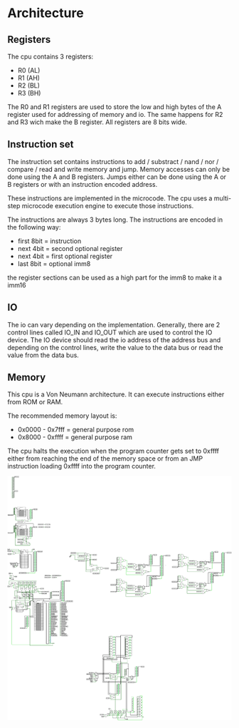 # Architecture

## Registers

The cpu contains 3 registers:

- R0 (AL)
- R1 (AH)
- R2 (BL)
- R3 (BH)

The R0 and R1 registers are used to store the low and high bytes of the A register used for addressing of memory and io. The same happens for R2 and R3 wich make the B register.
All registers are 8 bits wide.

## Instruction set

The instruction set contains instructions to add / substract / nand / nor / compare / read and write memory and jump. Memory accesses can only be done using the A and B registers. Jumps either can be done using the A or B registers or with an instruction encoded address.

These instructions are implemented in the microcode.
The cpu uses a multi-step microcode execution engine to execute those instructions.

The instructions are always 3 bytes long.
The instructions are encoded in the following way:

- first 8bit = instruction
- next 4bit  = second optional register
- next 4bit  = first optional register
- last 8bit = optional imm8

the register sections can be used as a high part for the imm8 to make it a imm16

## IO

The io can vary depending on the implementation. Generally, there are 2 control lines called IO_IN and IO_OUT which are used to control the IO device.
The IO device should read the io address of the address bus and depending on the control lines, write the value to the data bus or read the value from the data bus.

## Memory

This cpu is a Von Neumann architecture. It can execute instructions either from ROM or RAM.

The recommended memory layout is:

- 0x0000 - 0x7fff = general purpose rom
- 0x8000 - 0xffff = general purpose ram

The cpu halts the execution when the program counter gets set to 0xffff either from reaching the end of the memory space or from an JMP instruction loading 0xffff into the program counter.

![cpu](cpu.svg)
